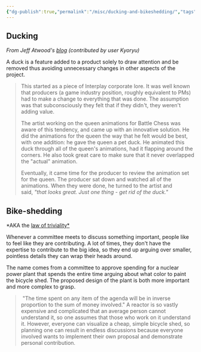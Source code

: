 ```yaml
---
{"dg-publish":true,"permalink":"/misc/ducking-and-bikeshedding/","tags":["misc","corporate"],"noteIcon":1}
---
```



## Ducking

*From Jeff Atwood's [blog](https://blog.codinghorror.com/new-programming-jargon/) (contributed by user Kyoryu)*

A duck is a feature added to a product solely to draw attention and be removed thus avoiding unnecessary changes in other aspects of the project.

> This started as a piece of Interplay corporate lore. It was well known that producers (a game industry position, roughly equivalent to PMs) had to make a change to everything that was done. The assumption was that subconsciously they felt that if they didn't, they weren't adding value.
> 
> The artist working on the queen animations for Battle Chess was aware of this tendency, and came up with an innovative solution. He did the animations for the queen the way that he felt would be best, with one addition: he gave the queen a pet duck. He animated this duck through all of the queen's animations, had it flapping around the corners. He also took great care to make sure that it never overlapped the "actual" animation.
> 
> Eventually, it came time for the producer to review the animation set for the queen. The producer sat down and watched all of the animations. When they were done, he turned to the artist and said, _"that looks great. Just one thing - get rid of the duck."_


## Bike-shedding

*AKA the [law of triviality*](https://en.wikipedia.org/wiki/Law_of_triviality)

Whenever a committee meets to discuss something important, people like to feel like they are contributing. A lot of times, they don't have the expertise to contribute to the big idea, so they end up arguing over smaller, pointless details they can wrap their heads around.

The name comes from a committee to approve spending for a nuclear power plant that spends the entire time arguing about what color to paint the bicycle shed. The proposed design of the plant is both more important and more complex to grasp.

>  "The time spent on any item of the agenda will be in inverse proportion to the sum of money involved." A reactor is so vastly expensive and complicated that an average person cannot understand it, so one assumes that those who work on it understand it. However, everyone can visualize a cheap, simple bicycle shed, so planning one can result in endless discussions because everyone involved wants to implement their own proposal and demonstrate personal contribution.